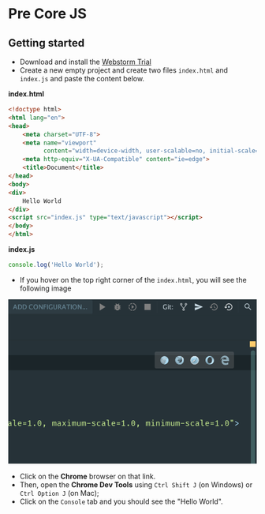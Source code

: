 # Pre Core JS

## Getting started

- Download and install the [Webstorm Trial](https://www.jetbrains.com/webstorm/download/#section=mac)
- Create a new empty project and create two files `index.html` and `index.js` and paste the content below. 

**index.html**
```html
<!doctype html>
<html lang="en">
<head>
    <meta charset="UTF-8">
    <meta name="viewport"
          content="width=device-width, user-scalable=no, initial-scale=1.0, maximum-scale=1.0, minimum-scale=1.0">
    <meta http-equiv="X-UA-Compatible" content="ie=edge">
    <title>Document</title>
</head>
<body>
<div>
    Hello World
</div>
<script src="index.js" type="text/javascript"></script>
</body>
</html>
``` 
**index.js**
```js
console.log('Hello World');
```

- If you hover on the top right corner of the `index.html`, you will see the following image

![Screenshot](images/001.png)

- Click on the **Chrome** browser on that link.
- Then, open the **Chrome Dev Tools** using `Ctrl Shift J` (on Windows) or `Ctrl Option J` (on Mac);
- Click on the `Console` tab and you should see the "Hello World". 
 
